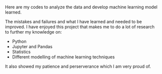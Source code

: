 Here are my codes to analyze the data and develop machine learning model learned.

The mistakes and failures and what I have learned and needed to be improved.
I have enjoyed this project that makes me to do a lot of research to further my knowledge on:
- Python
- Jupyter and Pandas
- Statistics
- Different modelling of machine learning techniques
  
It also showed my patience and perserverance which I am very proud of.
